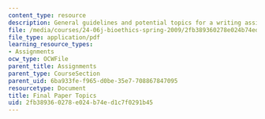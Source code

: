```yaml
---
content_type: resource
description: General guidelines and potential topics for a writing assignment on bioethics.
file: /media/courses/24-06j-bioethics-spring-2009/2fb389360278e024b74ed1c7f0291b45_MIT24_06Js09_assn04_final.pdf
file_type: application/pdf
learning_resource_types:
- Assignments
ocw_type: OCWFile
parent_title: Assignments
parent_type: CourseSection
parent_uid: 6ba933fe-f965-d0be-35e7-708867847095
resourcetype: Document
title: Final Paper Topics
uid: 2fb38936-0278-e024-b74e-d1c7f0291b45
---
```

